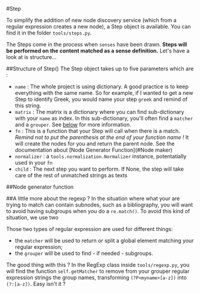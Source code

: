 #Step

To simplify the addition of new node discovery service (which from a regular expression creates a new node), a Step object is available. You can find it in the folder `tools/steps.py`.

The Steps come in the process when `senses` have been drawn. **Steps will be performed on the content matched as a sense definition.** Let's have a look at is structure... 

##Structure of Step()
The Step object takes up to five parameters which are :
- `name` : The whole project is using dictionary. A good practice is to keep everything with the same name. So for example, if I wanted to get a new Step to identify Greek, you would name your step `greek` and remind of this string.
- `matrix` : The matrix is a dictionary where you can find sub-dictionary with your `name` as index. In this sub-dictionary, you'll often find a `matcher` and a `grouper`. See [below](#A-little-more) for more information.
- `fn` : This is a function that your Step will call when there is a match. *Remind not to put the parenthesis at the end of your function name !* It will create the nodes for you and return the parent node. See the documentation about [Node Generator Function](#Node maker)
- `normalizer` : a `tools.normalization.Normalizer` instance, potentatially used in your `fn`
- `child` : The next step you want to perform. If None, the step will take care of the rest of unmatched strings as texts

##Node generator function

##A little more about the regexp ?
In the situation where what your are trying to match can contain subnodes, such as a bibliography, you will want to avoid having subgroups when you do a `re.match()`. To avoid this kind of situation, we use two 

Those two types of regular expression are used for different things: 
- the `matcher` will be used to return or split a global element matching your regular expression; 
- the `grouper` will be used to find - if needed - subgroups. 

The good thing with this ? In the RegExp class inside `tools/regexp.py`, you will find the function `self.getMatcher` to remove from your grouper regular expression strings the group names, transforming `(?P<myname>[a-z])` into `(?:[a-z])`. Easy isn't it ?